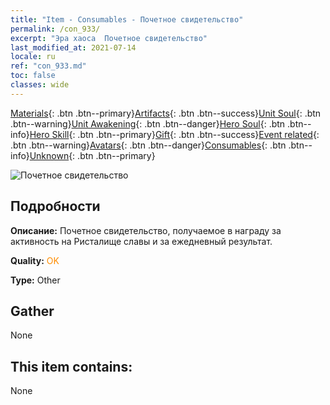 ```yaml
---
title: "Item - Consumables - Почетное свидетельство"
permalink: /con_933/
excerpt: "Эра хаоса  Почетное свидетельство"
last_modified_at: 2021-07-14
locale: ru
ref: "con_933.md"
toc: false
classes: wide
---
```

 [Materials](/ItemsRU/){: .btn .btn--primary}[Artifacts](/ItemsRU/Artifacts/){: .btn .btn--success}[Unit Soul](/ItemsRU/UnitSoul/){: .btn .btn--warning}[Unit Awakening](/ItemsRU/UnitAwakening/){: .btn .btn--danger}[Hero Soul](/ItemsRU/HeroSoul/){: .btn .btn--info}[Hero Skill](/ItemsRU/HeroSkill/){: .btn .btn--primary}[Gift](/ItemsRU/Gift/){: .btn .btn--success}[Event related](/ItemsRU/Events/){: .btn .btn--warning}[Avatars](/ItemsRU/Avatars/){: .btn .btn--danger}[Consumables](/ItemsRU/Consumables/){: .btn .btn--info}[Unknown](/ItemsRU/Unknown/){: .btn .btn--primary}

 ![Почетное свидетельство](/images/t/i_40021.png)

## Подробности
 **Описание:** Почетное свидетельство, получаемое в награду за активность на Ристалище славы и за ежедневный результат.

 **Quality:** <span style="color: #FF8C00">OK</span>

 **Type:** Other

## Gather

  None

## This item contains:

  None


